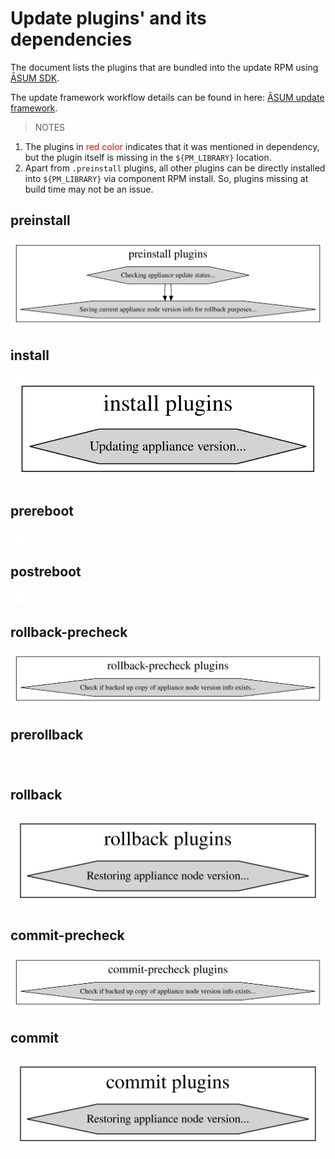 # Update plugins' and its dependencies

The document lists the plugins that are bundled into the update RPM using [ĀSUM SDK](https://stash.veritas.com/projects/AS/repos/platformx/browse/asum/sdk/README.md).

The update framework workflow details can be found in here: [ĀSUM update framework](https://stash.veritas.com/projects/AS/repos/platformx/browse/asum/docs/update.md).

> NOTES

1. The plugins in <font color=red>red color</font> indicates that it was mentioned in dependency, but the plugin itself is missing in the `${PM_LIBRARY}` location.
2. Apart from `.preinstall` plugins, all other plugins can be directly installed into `${PM_LIBRARY}` via component RPM install. So, plugins missing at build time may not be an issue.

## preinstall

![preinstall](./imgs/preinstall.svg)

## install

![install](./imgs/install.svg)

## prereboot

![prereboot](./imgs/prereboot.svg)

## postreboot

![postreboot](./imgs/postreboot.svg)

## rollback-precheck

![rollback-precheck](./imgs/rollback-precheck.svg)

## prerollback

![prerollback](./imgs/prerollback.svg)

## rollback

![rollback](./imgs/rollback.svg)

## commit-precheck

![commit-precheck](./imgs/commit-precheck.svg)

## commit

![commit](./imgs/commit.svg)
